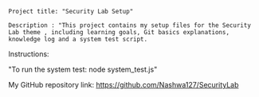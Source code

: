 ```
Project title: "Security Lab Setup"

Description : "This project contains my setup files for the Security Lab theme , including learning goals, Git basics explanations, knowledge log and a system test script.

```

Instructions:

"To run the system test:  node system_test.js"

My GitHub repository link: https://github.com/Nashwa127/SecurityLab